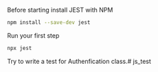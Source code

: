 Before starting install JEST with NPM

```bash
npm install --save-dev jest
```

Run your first step

```bash
npx jest
```

Try to write a test for Authenfication class.# js_test

